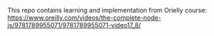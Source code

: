 This repo contains learning and implementation from Orielly course: https://www.oreilly.com/videos/the-complete-node-js/9781789955071/9781789955071-video17_8/
